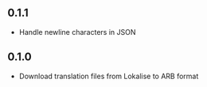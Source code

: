 ## 0.1.1

* Handle newline characters in JSON

## 0.1.0

* Download translation files from Lokalise to ARB format
